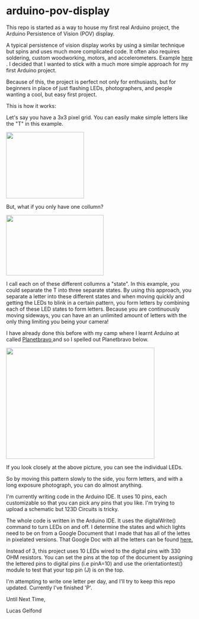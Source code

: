 arduino-pov-display
===================

This repo is started as a way to house my first real Arduino project, the Arduino Persistence of Vision (POV) display. 

A typical persistence of vision display works by using a similar technique but spins and uses much more complicated code. It often also requires soldering, custom woodworking, motors, and accelerometers. Example <a href="http://www.youtube.com/watch?v=uVL9V1wNoVg"> here </a>. I decided that I wanted to stick with a much more simple approach for my first Arduino project. 

Because of this, the project is perfect not only for enthusiasts, but for beginners in place of just flashing LEDs, photographers, and people wanting a cool, but easy first project. 

This is how it works:

Let's say you have a 3x3 pixel grid. You can easily make simple letters like the "T" in this example.

<img src="http://i.imgur.com/m60WFg3.png?1" width=210px, height=179px/>

But, what if you only have one collumn?

<img src="http://i.imgur.com/ZjXzWl4.png?1" width=263px, height=163px/>

I call each on of these different collumns a "state". In this example, you could separate the T into three separate states. By using this approach, you separate a letter into these different states and when moving quickly and getting the LEDs to blink in a certain pattern, you form letters by combining each of these LED states to form letters. Because you are continuously moving sideways, you can have an an unlimited amount of letters with the only thing limiting you being your camera!

I have already done this before with my camp where I learnt Arduino at called <a href="http://www.planetbravo.com/"> Planetbravo </a> and so I spelled out Planetbravo below.

<img src="http://i.imgur.com/U0tp6nZ.jpg?1" width=400, height=300/>

If you look closely at the above picture, you can see the individual LEDs.

So by moving this pattern slowly to the side, you form letters, and with a long exposure photograph, you can do almost anything.

I'm currently writing code in the Arduino IDE. It uses 10 pins, each customizable so that you can pick any pins that you like. I'm trying to upload a schematic but 123D Circuits is tricky. 

The whole code is written in the Arduino IDE. It uses the digitalWrite() command to turn LEDs on and off. I determine the states and which lights need to be on from a Google Document that I made that has all of the lettes in pixelated versions. That Google Doc with all the letters can be found <a href="https://docs.google.com/spreadsheets/d/1zgnJYY_FaUdyHc15hTCuNYxuNIVfHdMoEihmZqh1gu8/edit?usp=sharing"> here. </a>

Instead of 3, this project uses 10 LEDs wired to the digital pins with 330 OHM resistors. You can set the pins at the top of the document by assigning the lettered pins to digital pins (i.e pinA=10) and use the orientationtest() module to test that your top pin (J) is on the top. 

I'm attempting to write one letter per day, and I'll try to keep this repo updated. Currently I've finished 'P'. 

Until Next Time,

Lucas Gelfond


